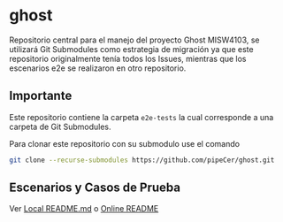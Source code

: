 # ghost

Repositorio central para el manejo del proyecto Ghost MISW4103, se utilizará Git Submodules como estrategia de migración ya que este repositorio originalmente tenía todos los Issues, mientras que los escenarios e2e se realizaron en otro repositorio.

## Importante

Este repositorio contiene la carpeta `e2e-tests` la cual corresponde a una carpeta de Git Submodules. 

Para clonar este repositorio con su submodulo use el comando

```bash
git clone --recurse-submodules https://github.com/pipeCer/ghost.git
```

## Escenarios y Casos de Prueba

Ver [Local README.md](e2e-ghost/README.md) o [Online README](https://github.com/brayanhenao/e2e-ghost/#readme)
